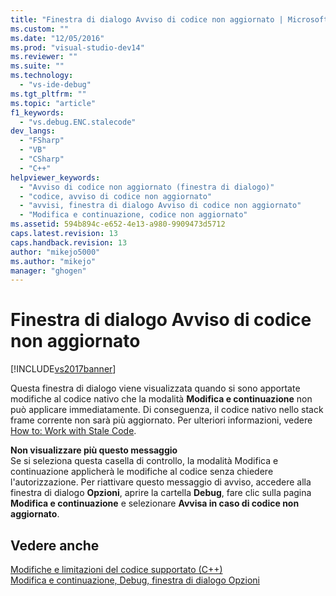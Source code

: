 ```yaml
---
title: "Finestra di dialogo Avviso di codice non aggiornato | Microsoft Docs"
ms.custom: ""
ms.date: "12/05/2016"
ms.prod: "visual-studio-dev14"
ms.reviewer: ""
ms.suite: ""
ms.technology: 
  - "vs-ide-debug"
ms.tgt_pltfrm: ""
ms.topic: "article"
f1_keywords: 
  - "vs.debug.ENC.stalecode"
dev_langs: 
  - "FSharp"
  - "VB"
  - "CSharp"
  - "C++"
helpviewer_keywords: 
  - "Avviso di codice non aggiornato (finestra di dialogo)"
  - "codice, avviso di codice non aggiornato"
  - "avvisi, finestra di dialogo Avviso di codice non aggiornato"
  - "Modifica e continuazione, codice non aggiornato"
ms.assetid: 594b894c-e652-4e13-a980-9909473d5712
caps.latest.revision: 13
caps.handback.revision: 13
author: "mikejo5000"
ms.author: "mikejo"
manager: "ghogen"
---
```

# Finestra di dialogo Avviso di codice non aggiornato
[!INCLUDE[vs2017banner](../code-quality/includes/vs2017banner.md)]

Questa finestra di dialogo viene visualizzata quando si sono apportate modifiche al codice nativo che la modalità **Modifica e continuazione** non può applicare immediatamente.  Di conseguenza, il codice nativo nello stack frame corrente non sarà più aggiornato.  Per ulteriori informazioni, vedere [How to: Work with Stale Code](http://msdn.microsoft.com/it-it/c7536e95-66a6-44a0-995d-3fe5035250b4).  
  
 **Non visualizzare più questo messaggio**  
 Se si seleziona questa casella di controllo, la modalità Modifica e continuazione applicherà le modifiche al codice senza chiedere l'autorizzazione.  Per riattivare questo messaggio di avviso, accedere alla finestra di dialogo **Opzioni**, aprire la cartella **Debug**, fare clic sulla pagina **Modifica e continuazione** e selezionare **Avvisa in caso di codice non aggiornato**.  
  
## Vedere anche  
 [Modifiche e limitazioni del codice supportato \(C\+\+\)](../debugger/supported-code-changes-cpp.md)   
 [Modifica e continuazione, Debug, finestra di dialogo Opzioni](../Topic/Edit%20and%20Continue,%20Debugging,%20Options%20Dialog%20Box.md)